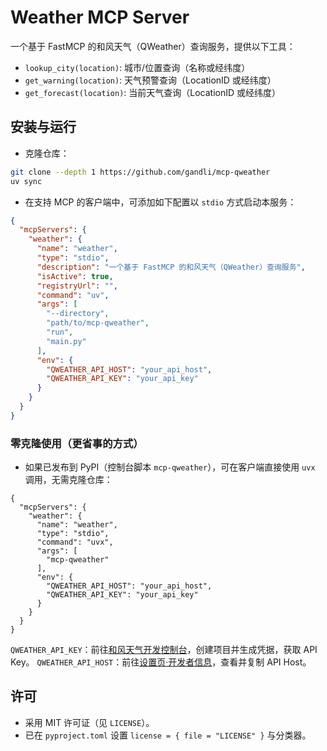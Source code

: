 # Weather MCP Server

一个基于 FastMCP 的和风天气（QWeather）查询服务，提供以下工具：

- `lookup_city(location)`: 城市/位置查询（名称或经纬度）
- `get_warning(location)`: 天气预警查询（LocationID 或经纬度）
- `get_forecast(location)`: 当前天气查询（LocationID 或经纬度）

## 安装与运行

- 克隆仓库：

```bash
git clone --depth 1 https://github.com/gandli/mcp-qweather
uv sync
```

- 在支持 MCP 的客户端中，可添加如下配置以 `stdio` 方式启动本服务：

```json
{
  "mcpServers": {
    "weather": {
      "name": "weather",
      "type": "stdio",
      "description": "一个基于 FastMCP 的和风天气（QWeather）查询服务",
      "isActive": true,
      "registryUrl": "",
      "command": "uv",
      "args": [
        "--directory",
        "path/to/mcp-qweather",
        "run",
        "main.py"
      ],
      "env": {
        "QWEATHER_API_HOST": "your_api_host",
        "QWEATHER_API_KEY": "your_api_key"
      }
    }
  }
}
```

### 零克隆使用（更省事的方式）
- 如果已发布到 PyPI（控制台脚本 `mcp-qweather`），可在客户端直接使用 `uvx` 调用，无需克隆仓库：

```
{
  "mcpServers": {
    "weather": {
      "name": "weather",
      "type": "stdio",
      "command": "uvx",
      "args": [
        "mcp-qweather"
      ],
      "env": {
        "QWEATHER_API_HOST": "your_api_host",
        "QWEATHER_API_KEY": "your_api_key"
      }
    }
  }
}
```

`QWEATHER_API_KEY`：前往[和风天气开发控制台](https://console.qweather.com/project?lang=zh)，创建项目并生成凭据，获取 API Key。
`QWEATHER_API_HOST`：前往[设置页·开发者信息](https://console.qweather.com/setting?lang=zh)，查看并复制 API Host。

## 许可

- 采用 MIT 许可证（见 `LICENSE`）。
- 已在 `pyproject.toml` 设置 `license = { file = "LICENSE" }` 与分类器。

